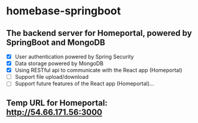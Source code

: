 # homebase-springboot

## The backend server for Homeportal, powered by SpringBoot and MongoDB
- [x] User authentication powered by Spring Security
- [x] Data storage powered by MongoDB
- [x] Using RESTful api to communicate with the React app (Homeportal)
- [ ] Support file upload/download
- [ ] Support future features of the React app (Homeportal)...

## Temp URL for Homeportal: http://54.66.171.56:3000

